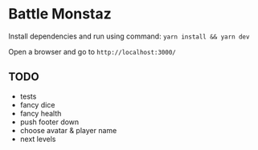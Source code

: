 # Battle Monstaz

Install dependencies and run using command:
`yarn install && yarn dev`

Open a browser and go to `http://localhost:3000/`

## TODO

- tests
- fancy dice
- fancy health
- push footer down
- choose avatar & player name
- next levels
